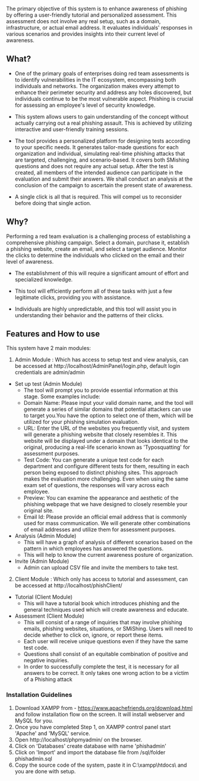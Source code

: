 The primary objective of this system is to enhance awareness of phishing by offering a user-friendly tutorial and personalized assessment. This assessment does not involve any real setup, such as a domain, infrastructure, or actual email address. It evaluates individuals' responses in various scenarios and provides insights into their current level of awareness.

## What?

- One of the primary goals of enterprises doing red team assessments is to identify vulnerabilities in the IT ecosystem, encompassing both individuals and networks. The organization makes every attempt to enhance their perimeter security and address any holes discovered, but individuals continue to be the most vulnerable aspect. Phishing is crucial for assessing an employee's level of security knowledge. 

- This system allows users to gain understanding of the concept without actually carrying out a real phishing assault. This is achieved by utilizing interactive and user-friendly training sessions.

- The tool provides a personalized platform for designing tests according to your specific needs. It generates tailor-made questions for each organization and individual, simulating real-time phishing attacks that are targeted, challenging, and scenario-based. It covers both SMishing questions and does not require any actual setup. After the test is created, all members of the intended audience can participate in the evaluation and submit their answers. We shall conduct an analysis at the conclusion of the campaign to ascertain the present state of awareness.

- A single click is all that is required. This will compel us to reconsider before doing that single action.

## Why?

Performing a red team evaluation is a challenging process of establishing a comprehensive phishing campaign. Select a domain, purchase it, establish a phishing website, create an email, and select a target audience. Monitor the clicks to determine the individuals who clicked on the email and their level of awareness.

- The establishment of this will require a significant amount of effort and specialized knowledge. 

- This tool will efficiently perform all of these tasks with just a few legitimate clicks, providing you with assistance.

- Individuals are highly unpredictable, and this tool will assist you in understanding their behavior and the patterns of their clicks.

## Features and How to use

This system have 2 main modules:
1. Admin Module : Which has access to setup test and view analysis, can be accessed at http://localhost/AdminPanel/login.php, default login credentials are admin/admin
- Set up test (Admin Module)
 	- The tool will prompt you to provide essential information at this stage. Some examples include:
 	- Domain Name: Please input your valid domain name, and the tool will generate a series of similar domains that potential attackers can use to target you.You have the option to select one of them, which will be utilized for your phishing simulation evaluation. 
 	- URL: Enter the URL of the websites you frequently visit, and system will generate a phishing website that closely resembles it. This website will be displayed under a domain that looks identical to the original, producing a real-life scenario known as 'Typosquatting' for assessment purposes.
 	- Test Code: You can generate a unique test code for each department and configure different tests for them, resulting in each person being exposed to distinct phishing sites. This approach makes the evaluation more challenging. Even when using the same exam set of questions, the responses will vary across each employee.
 	- Preview: You can examine the appearance and aesthetic of the phishing webpage that we have designed to closely resemble your original site.
 	- Email Id: Please provide an official email address that is commonly used for mass communication. We will generate other combinations of email addresses and utilize them for assessment purposes.
- Analysis (Admin Module)
	- This will have a graph of analysis of different scenarios based on the pattern in which employees has answered the questions.
	- This will help to know the current awareness posture of organization.
- Invite (Admin Module)	
	- Admin can upload CSV file and invite the members to take test.

2. Client Module : Which only has access to tutorial and assessment, can be accessed at http://localhost/phishClient/
 - Tutorial (Client Module)
	- This will have a tutorial book which introduces phishing and the general techniques used which will create awareness and educate.
- Assessment (Client Module)
	- This will consist of a range of inquiries that may involve phishing emails, phishing websites, situations, or SMiShing. Users will need to decide whether to click on, ignore, or report these items.
	- Each user will receive unique questions even if they have the same test code.
	- Questions shall consist of an equitable combination of positive and negative inquiries.
	- In order to successfully complete the test, it is necessary for all answers to be correct. It only takes one wrong action to be a victim of a Phishing attack

### Installation Guidelines

1. Download XAMPP from - https://www.apachefriends.org/download.html and follow installation flow on the screen. It will install webserver and MySQL for you.
2. Once you have completed Step 1, on XAMPP control panel start 'Apache' and 'MySQL' service.
4. Open http://localhost/phpmyadmin/ on the browser.
5. Click on 'Databases' create database with name 'phishadmin'
6. Click on 'Import' and import the database file from /sql/folder phishadmin.sql
7. Copy the source code of the system, paste it in C:\xampp\htdocs\ and you are done with setup. 

